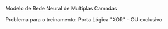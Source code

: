 Modelo de Rede Neural de Multiplas Camadas

Problema para o treinamento: Porta Lógica "XOR" - OU exclusivo

